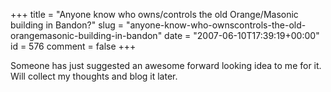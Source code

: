 +++
title = "Anyone know who owns/controls the old Orange/Masonic building in Bandon?"
slug = "anyone-know-who-ownscontrols-the-old-orangemasonic-building-in-bandon"
date = "2007-06-10T17:39:19+00:00"
id = 576
comment = false
+++

Someone has just suggested an awesome forward looking idea to me for it. Will collect my thoughts and  blog it later. 
